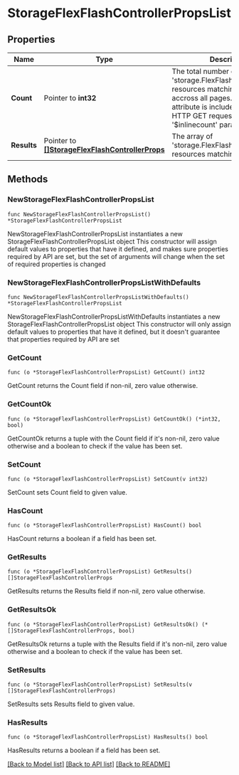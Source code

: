 # StorageFlexFlashControllerPropsList

## Properties

Name | Type | Description | Notes
------------ | ------------- | ------------- | -------------
**Count** | Pointer to **int32** | The total number of &#39;storage.FlexFlashControllerProps&#39; resources matching the request, accross all pages. The &#39;Count&#39; attribute is included when the HTTP GET request includes the &#39;$inlinecount&#39; parameter. | [optional] 
**Results** | Pointer to [**[]StorageFlexFlashControllerProps**](storage.FlexFlashControllerProps.md) | The array of &#39;storage.FlexFlashControllerProps&#39; resources matching the request. | [optional] 

## Methods

### NewStorageFlexFlashControllerPropsList

`func NewStorageFlexFlashControllerPropsList() *StorageFlexFlashControllerPropsList`

NewStorageFlexFlashControllerPropsList instantiates a new StorageFlexFlashControllerPropsList object
This constructor will assign default values to properties that have it defined,
and makes sure properties required by API are set, but the set of arguments
will change when the set of required properties is changed

### NewStorageFlexFlashControllerPropsListWithDefaults

`func NewStorageFlexFlashControllerPropsListWithDefaults() *StorageFlexFlashControllerPropsList`

NewStorageFlexFlashControllerPropsListWithDefaults instantiates a new StorageFlexFlashControllerPropsList object
This constructor will only assign default values to properties that have it defined,
but it doesn't guarantee that properties required by API are set

### GetCount

`func (o *StorageFlexFlashControllerPropsList) GetCount() int32`

GetCount returns the Count field if non-nil, zero value otherwise.

### GetCountOk

`func (o *StorageFlexFlashControllerPropsList) GetCountOk() (*int32, bool)`

GetCountOk returns a tuple with the Count field if it's non-nil, zero value otherwise
and a boolean to check if the value has been set.

### SetCount

`func (o *StorageFlexFlashControllerPropsList) SetCount(v int32)`

SetCount sets Count field to given value.

### HasCount

`func (o *StorageFlexFlashControllerPropsList) HasCount() bool`

HasCount returns a boolean if a field has been set.

### GetResults

`func (o *StorageFlexFlashControllerPropsList) GetResults() []StorageFlexFlashControllerProps`

GetResults returns the Results field if non-nil, zero value otherwise.

### GetResultsOk

`func (o *StorageFlexFlashControllerPropsList) GetResultsOk() (*[]StorageFlexFlashControllerProps, bool)`

GetResultsOk returns a tuple with the Results field if it's non-nil, zero value otherwise
and a boolean to check if the value has been set.

### SetResults

`func (o *StorageFlexFlashControllerPropsList) SetResults(v []StorageFlexFlashControllerProps)`

SetResults sets Results field to given value.

### HasResults

`func (o *StorageFlexFlashControllerPropsList) HasResults() bool`

HasResults returns a boolean if a field has been set.


[[Back to Model list]](../README.md#documentation-for-models) [[Back to API list]](../README.md#documentation-for-api-endpoints) [[Back to README]](../README.md)


